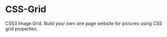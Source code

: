 # CSS-Grid
CSS3 Image Grid. Build your own one page website for pictures using CSS grid properties. 
